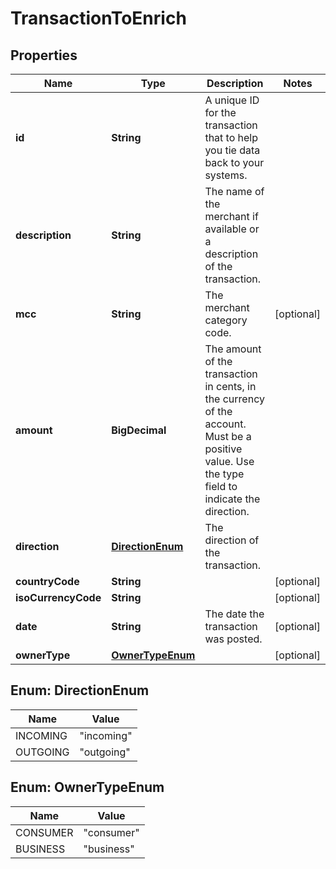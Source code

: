 

# TransactionToEnrich


## Properties

| Name | Type | Description | Notes |
|------------ | ------------- | ------------- | -------------|
|**id** | **String** | A unique ID for the transaction that to help you tie data back to your systems. |  |
|**description** | **String** | The name of the merchant if available or a description of the transaction. |  |
|**mcc** | **String** | The merchant category code. |  [optional] |
|**amount** | **BigDecimal** | The amount of the transaction in cents, in the currency of the account. Must be a positive value. Use the type field to indicate the direction. |  |
|**direction** | [**DirectionEnum**](#DirectionEnum) | The direction of the transaction. |  |
|**countryCode** | **String** |  |  [optional] |
|**isoCurrencyCode** | **String** |  |  [optional] |
|**date** | **String** | The date the transaction was posted. |  [optional] |
|**ownerType** | [**OwnerTypeEnum**](#OwnerTypeEnum) |  |  [optional] |



## Enum: DirectionEnum

| Name | Value |
|---- | -----|
| INCOMING | &quot;incoming&quot; |
| OUTGOING | &quot;outgoing&quot; |



## Enum: OwnerTypeEnum

| Name | Value |
|---- | -----|
| CONSUMER | &quot;consumer&quot; |
| BUSINESS | &quot;business&quot; |



